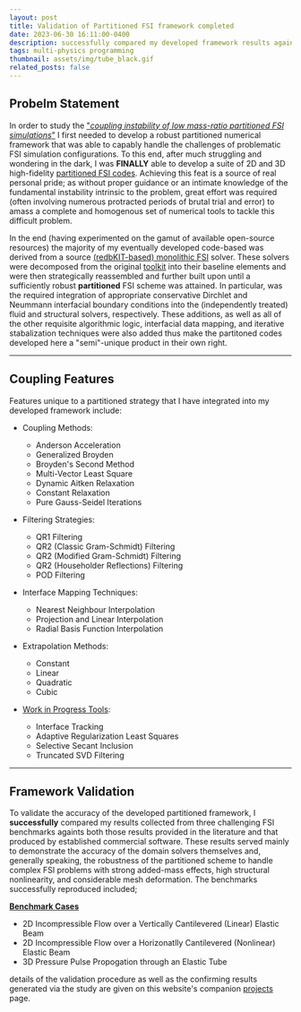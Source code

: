 ```yaml
---
layout: post
title: Validation of Partitioned FSI framework completed
date: 2023-06-30 16:11:00-0400
description: successfully compared my developed framework results against established 2D and 3D FSI benchmarks
tags: multi-physics programming
thumbnail: assets/img/tube_black.gif
related_posts: false
---
```


## Probelm Statement
In order to study the ["*coupling  instability of low mass-ratio partitioned FSI simulations*"](https://jtgonzo.github.io/) I first needed to develop a robust partitioned numerical framework that was able to capably handle the challenges of problematic FSI simulation configurations. To this end, after much struggling and wondering in the dark, I was **FINALLY** able to develop a suite of 2D and 3D high-fidelity [partitioned FSI codes](](https://github.com/JTGonzo/Partitioned_FSI)). Achieving this feat is a source of real personal pride; as without proper guidance or an intimate knowledge of the fundamental instability intrinsic to the problem, great effort  was required (often involving numerous protracted periods of brutal trial and error) to amass a complete and homogenous set of numerical tools to tackle this difficult problem.

In the end (having experimented on the gamut of available open-source resources) the majority of my eventually developed code-based was derived from a source [(redbKIT-based) monolithic FSI](https://github.com/JTGonzo/Monolithic_FSI) solver. These solvers were decomposed from the original [toolkit](https://github.com/redbKIT/redbKIT) into their baseline elements and were then strategically reassembled and further built upon until a sufficiently robust **partitioned** FSI scheme was attained. In particular, was the required integration of appropriate conservative Dirchlet and Neummann interfacial boundary conditions into the (independently treated) fluid and structural solvers, respectively. These additions, as well as all of the other requisite algorithmic logic, interfacial data mapping, and iterative stabalization techniques were also added thus make the partitoned codes developed here a "semi"-unique product in their own right. 
 
---

## Coupling Features
Features unique to a partitioned strategy that I have integrated into my developed framework include:<br>
* Coupling Methods:
  - Anderson Acceleration
  - Generalized Broyden
  - Broyden's Second Method
  - Multi-Vector Least Square 
  - Dynamic Aitken Relaxation 
  - Constant Relaxation 
  - Pure Gauss-Seidel Iterations

* Filtering Strategies:
  - QR1 Filtering
  - QR2 (Classic Gram-Schmidt) Filtering
  - QR2 (Modified Gram-Schmidt) Filtering
  - QR2 (Householder Reflections) Filtering
  - POD Filtering

* Interface Mapping Techniques:
  - Nearest Neighbour Interpolation
  - Projection and Linear Interpolation
  - Radial Basis Function Interpolation

* Extrapolation Methods:
  - Constant
  - Linear 
  - Quadratic
  - Cubic

* [Work in Progress Tools](https://github.com/JTGonzo/Multi-Threaded_Partitioned_FSI):
  - Interface Tracking 
  - Adaptive Regularization Least Squares
  - Selective Secant Inclusion
  - Truncated SVD Filtering

---

## Framework Validation
To validate the accuracy of the developed partitioned framework, I **successfully** compared my results collected from three challenging FSI benchmarks againts both those results provided in the literature and that produced by established commercial software. These results served mainly to demonstrate the accuracy of the domain solvers themselves and, generally speaking, the robustness of the partitioned scheme to handle complex FSI problems with strong added-mass effects, high structural nonlinearity, and considerable mesh deformation. The benchmarks successfully reproduced included;

<ins>**Benchmark Cases**</ins><br>
<ul>
    <li> 2D Incompressible Flow over a Vertically Cantilevered (Linear) Elastic Beam</li>
    <li> 2D Incompressible Flow over a Horizonatlly Cantilevered (Nonlinear) Elastic Beam</li>
    <li> 3D Pressure Pulse Propogation through an Elastic Tube</li>
</ul>

details of the validation procedure as well as the confirming results generated via the study are given on this website's companion [projects](https://jtgonzo.github.io/projects/) page. 
